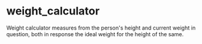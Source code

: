 # weight_calculator
Weight calculator measures from the person's height and current weight in question, both in response the ideal weight for the height of the same.
